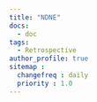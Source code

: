 ```yaml
---
title: "NDNE"
docs: 
  - doc
tags:
  - Retrospective
author_profile: true
sitemap :
  changefreq : daily
  priority : 1.0
---
```

